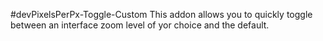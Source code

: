 #devPixelsPerPx-Toggle-Custom
This addon allows you to quickly toggle between an interface zoom level of yor choice and the default.